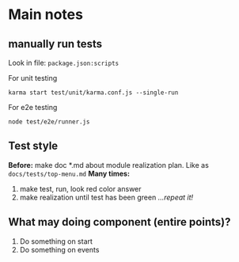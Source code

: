 # Main notes

## manually run tests

Look in file: ```package.json:scripts```

For unit testing
```shell
karma start test/unit/karma.conf.js --single-run
```

For e2e testing
```shell
node test/e2e/runner.js
```

## Test style
**Before:** make doc *.md about module realization plan. Like as ```docs/tests/top-menu.md```
**Many times:**
1. make test, run, look red color answer
2. make realization until test has been green
_...repeat it!_

## What may doing component (entire points)?
1.  Do something on start
2.  Do something on events
